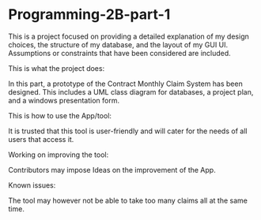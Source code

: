 # Programming-2B-part-1
This is a project focused on providing a detailed explanation of my design choices, the structure of my database, and the layout of my GUI UI.
Assumptions or constraints that have been considered are included.

This is what the project does:

In this part, a prototype of the Contract Monthly Claim System has been designed. This includes a UML class diagram for databases, a project plan, and a windows presentation form.

This is how to use the App/tool:

It is trusted that this tool is user-friendly and will cater for the needs of all users that access it.

Working on improving the tool:

Contributors may impose Ideas on the improvement of the App.

Known issues:

The tool may however not be able to take too many claims all at the same time.

